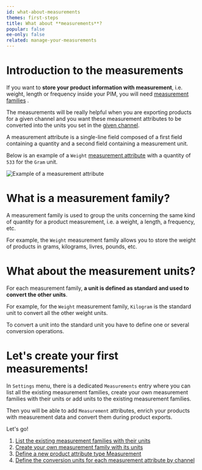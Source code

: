 ```yaml
---
id: what-about-measurements
themes: first-steps
title: What about **measurements**?
popular: false
ee-only: false
related: manage-your-measurements
---
```


# Introduction to the measurements

If you want to **store your product information with measurement**, i.e. weight, length or frequency inside your PIM, you will need [measurement families](#what-is-a-measurement-family) .

The measurements will be really helpful when you are exporting products for a given channel and you want these measurement attributes to be converted into the units you set in the [given channel](manage-your-channels.html#create-a-channel).

A measurement attribute is a single-line field composed of a first field containing a quantity and a second field containing a measurement unit.

Below is an example of a `Weight` [measurement attribute](manage-your-attributes.html#create-an-attribute) with a quantity of `533` for the `Gram` unit.

![Example of a measurement attribute](../img/Settings_Measurement_Attribute.png)

# What is a measurement family?

A measurement family is used to group the units concerning the same kind of quantity for a product measurement, i.e. a weight, a length, a frequency, etc.

For example, the `Weight` measurement family allows you to store the weight of products in grams, kilograms, livres, pounds, etc.

# What about the measurement units?

For each measurement family, **a unit is defined as standard and used to convert the other units**.

For example, for the `Weight` measurement family, `Kilogram` is the standard unit to convert all the other weight units.

To convert a unit into the standard unit you have to define one or several conversion operations.

# Let's create your first measurements!

In `Settings` menu, there is a dedicated `Measurements` entry where you can list all the existing measurement families, create your own measurement families with their units or add units to the existing measurement families.

Then you will be able to add `Measurement` attributes, enrich your products with measurement data and convert them during product exports.

Let's go!
1. [List the existing measurement families with their units](manage-your-measurements.html#see-all-your-measurement-families)
1. [Create your own measurement family with its units](manage-your-measurements.html#how-to-create-a-measurement-family)
1. [Define a new product attribute type Measurement](manage-your-attributes.html#create-an-attribute)
1. [Define the conversion units for each measurement attribute by channel](manage-your-channels.html#create-a-channel)
